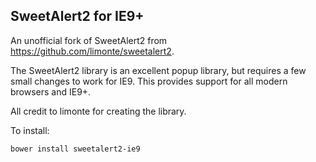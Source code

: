 SweetAlert2 for IE9+
-----------

An unofficial fork of SweetAlert2 from https://github.com/limonte/sweetalert2.

The SweetAlert2 library is an excellent popup library, but requires a few small changes to work for IE9. This provides support for all modern browsers and IE9+. 

All credit to limonte for creating the library.

To install:
````
bower install sweetalert2-ie9
````
